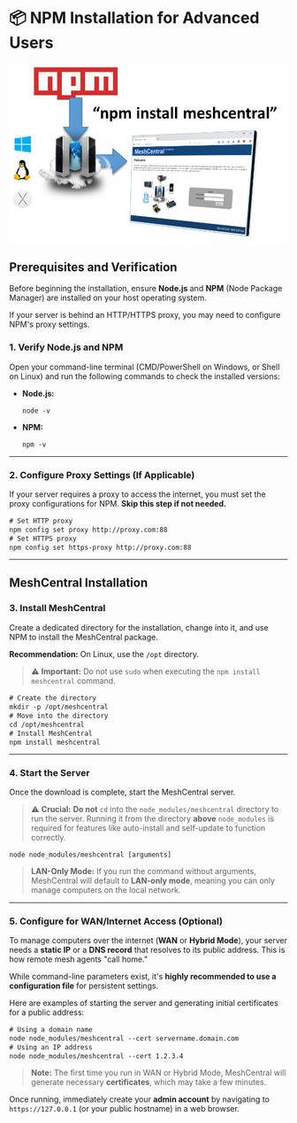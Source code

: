 # 📦 NPM Installation for Advanced Users

![](images/2022-05-16-23-47-36.jpg)

## Prerequisites and Verification

Before beginning the installation, ensure **Node.js** and **NPM** (Node Package Manager) are installed on your host operating system.

If your server is behind an HTTP/HTTPS proxy, you may need to configure NPM's proxy settings.

### 1\. Verify Node.js and NPM

Open your command-line terminal (CMD/PowerShell on Windows, or Shell on Linux) and run the following commands to check the installed versions:

  * **Node.js:**
    ```shell
    node -v
    ```
  * **NPM:**
    ```shell
    npm -v
    ```

-----

### 2\. Configure Proxy Settings (If Applicable)

If your server requires a proxy to access the internet, you must set the proxy configurations for NPM. **Skip this step if not needed.**

```shell
# Set HTTP proxy
npm config set proxy http://proxy.com:88
# Set HTTPS proxy
npm config set https-proxy http://proxy.com:88
```

-----

## MeshCentral Installation

### 3\. Install MeshCentral

Create a dedicated directory for the installation, change into it, and use NPM to install the MeshCentral package.

**Recommendation:** On Linux, use the `/opt` directory.

> ⚠️ **Important:** Do not use `sudo` when executing the `npm install meshcentral` command.

```shell
# Create the directory
mkdir -p /opt/meshcentral
# Move into the directory
cd /opt/meshcentral
# Install MeshCentral
npm install meshcentral
```

-----

### 4\. Start the Server

Once the download is complete, start the MeshCentral server.

> ⚠️ **Crucial:** **Do not** `cd` into the `node_modules/meshcentral` directory to run the server. Running it from the directory **above** `node_modules` is required for features like auto-install and self-update to function correctly.

```shell
node node_modules/meshcentral [arguments]
```

> **LAN-Only Mode:** If you run the command without arguments, MeshCentral will default to **LAN-only mode**, meaning you can only manage computers on the local network.

-----

### 5\. Configure for WAN/Internet Access (Optional)

To manage computers over the internet (**WAN** or **Hybrid Mode**), your server needs a **static IP** or a **DNS record** that resolves to its public address. This is how remote mesh agents "call home."

While command-line parameters exist, it's **highly recommended to use a configuration file** for persistent settings.

Here are examples of starting the server and generating initial certificates for a public address:

```shell
# Using a domain name
node node_modules/meshcentral --cert servername.domain.com
# Using an IP address
node node_modules/meshcentral --cert 1.2.3.4
```

> **Note:** The first time you run in WAN or Hybrid Mode, MeshCentral will generate necessary **certificates**, which may take a few minutes.

Once running, immediately create your **admin account** by navigating to `https://127.0.0.1` (or your public hostname) in a web browser.